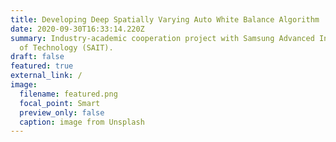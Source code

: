 ```yaml
---
title: Developing Deep Spatially Varying Auto White Balance Algorithm
date: 2020-09-30T16:33:14.220Z
summary: Industry-academic cooperation project with Samsung Advanced Institute
  of Technology (SAIT).
draft: false
featured: true
external_link: /
image:
  filename: featured.png
  focal_point: Smart
  preview_only: false
  caption: image from Unsplash
---
```

